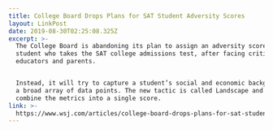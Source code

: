 ```yaml
---
title: College Board Drops Plans for SAT Student Adversity Scores
layout: LinkPost
date: 2019-08-30T02:25:08.325Z
excerpt: >-
  The College Board is abandoning its plan to assign an adversity score to every
  student who takes the SAT college admissions test, after facing criticism from
  educators and parents.


  Instead, it will try to capture a student’s social and economic background in
  a broad array of data points. The new tactic is called Landscape and doesn’t
  combine the metrics into a single score.
link: >-
  https://www.wsj.com/articles/college-board-drops-plans-for-sat-student-adversity-scores-11566928181
---
```


